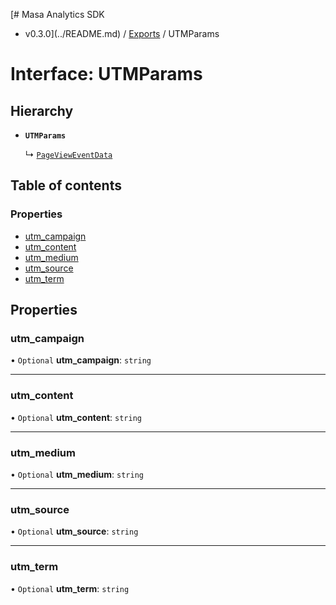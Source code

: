 [# Masa Analytics SDK
 - v0.3.0](../README.md) / [Exports](../modules.md) / UTMParams

# Interface: UTMParams

## Hierarchy

- **`UTMParams`**

  ↳ [`PageViewEventData`](PageViewEventData.md)

## Table of contents

### Properties

- [utm\_campaign](UTMParams.md#utm_campaign)
- [utm\_content](UTMParams.md#utm_content)
- [utm\_medium](UTMParams.md#utm_medium)
- [utm\_source](UTMParams.md#utm_source)
- [utm\_term](UTMParams.md#utm_term)

## Properties

### utm\_campaign

• `Optional` **utm\_campaign**: `string`

___

### utm\_content

• `Optional` **utm\_content**: `string`

___

### utm\_medium

• `Optional` **utm\_medium**: `string`

___

### utm\_source

• `Optional` **utm\_source**: `string`

___

### utm\_term

• `Optional` **utm\_term**: `string`
